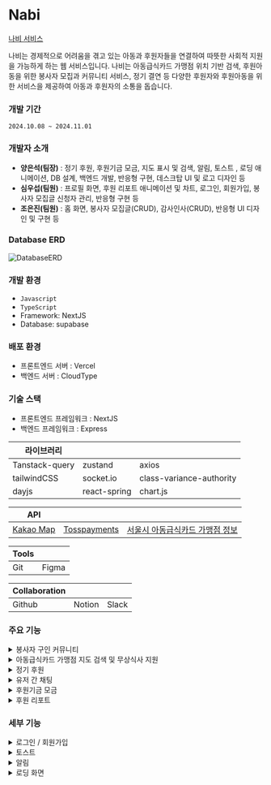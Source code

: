 # Nabi
[나비 서비스](https://nabi-psi.vercel.app, "나비 서비스")

나비는 경제적으로 어려움을 겪고 있는 아동과 후원자들을 연결하여 따뜻한 사회적 지원을 가능하게 하는 웹 서비스입니다. 나비는 아동급식카드 가맹점 위치 기반 검색, 후원아동을 위한 봉사자 모집과 커뮤니티 서비스, 정기 결연 등 다양한 후원자와 후원아동을 위한 서비스을 제공하여 아동과 후원자의 소통을 돕습니다.

### 개발 기간
`2024.10.08 ~ 2024.11.01`

### 개발자 소개
- __양은석(팀장)__ : 정기 후원, 후원기금 모금, 지도 표시 및 검색, 알림, 토스트 , 로딩 애니메이션, DB 설계, 백엔드 개발, 반응형 구현, 데스크탑 UI 및 로고 디자인 등
- __심우섭(팀원)__ : 프로필 화면, 후원 리포트 애니메이션 및 차트, 로그인, 회원가입, 봉사자 모집글 신청자 관리, 반응형 구현 등 
- __조은진(팀원)__ : 홈 화면, 봉사자 모집글(CRUD), 감사인사(CRUD), 반응형 UI 디자인 및 구현 등

### Database ERD
![DatabaseERD](https://github.com/Nabi-06/Nabi/blob/develop/ScreenShots/DatabaseERD)
  
### 개발 환경
- `Javascript`
- `TypeScript`
- Framework: NextJS
- Database: supabase

### 배포 환경
- 프론트엔드 서버 : Vercel
- 백엔드 서버 : CloudType

### 기술 스택
- 프론트엔드 프레임워크 : NextJS
- 백엔드 프레임워크 : Express

|라이브러리|||
|------|---|--|
|Tanstack-query|zustand|axios|
|tailwindCSS|socket.io|class-variance-authority|
|dayjs|react-spring|chart.js|

|API|||
|------|---|---|
|[Kakao Map](https://apis.map.kakao.com/web/)|[Tosspayments](https://developers.tosspayments.com/)|[서울시 아동급식카드 가맹점 정보](https://data.seoul.go.kr/dataList/OA-15812/F/1/datasetView.do)|

|Tools||
|------|---|
|Git|Figma|

|Collaboration|||
|------|---|---|
|Github|Notion|Slack|


### 주요 기능

<details>
  <summary>봉사자 구인 커뮤니티</summary>

  [봉사자 구인 커뮤니티 WIKI](https://github.com/Nabi-06/Nabi/wiki/%EB%B4%89%EC%82%AC%EC%9E%90-%EA%B5%AC%EC%9D%B8-%EC%BB%A4%EB%AE%A4%EB%8B%88%ED%8B%B0-WIKI)
  - 봉사자 구인글 생성, 수정, 삭제
  - 홈화면에 피드형식으로 구인글 표시 (Infinite Scroll)
  - 봉사자 구인 신청자 관리
</details>

<details>
  <summary>아동급식카드 가맹점 지도 검색 및 무상식사 지원</summary>

  [아동급식카드 가맹점 지도 검색 및 무상식사 지원](https://github.com/Nabi-06/Nabi/wiki/%EC%95%84%EB%8F%99%EA%B8%89%EC%8B%9D%EC%B9%B4%EB%93%9C-%EA%B0%80%EB%A7%B9%EC%A0%90-%EC%A7%80%EB%8F%84-%EA%B2%80%EC%83%89-%EB%B0%8F-%EB%AC%B4%EC%83%81%EC%8B%9D%EC%82%AC-%EC%A7%80%EC%9B%90-WIKI)
  - Kakao Map API 활용한 지도 표시 및 장소 검색
  - 서울시 아동급식카드 가맹점 정보 데이터를 기반으로 지도에 매장 표시

  - 가맹점 점주 등록 및 해제
  - 점주의 무상식사 제공 글 생성
</details>

<details>
  <summary>정기 후원</summary>

  [정기후원 WIKI](https://github.com/Nabi-06/Nabi/wiki/%EC%A0%95%EA%B8%B0%ED%9B%84%EC%9B%90-WIKI)
  - Tosspayments 정기결제 API를 활용한 기능 구현
  - Express를 활용한 백엔드 구현 및 Axios를 통한 HTTP 통신
  - node-cron 패키지로 정기적인 결제 구현 (매달 1일)
</details>

<details>
  <summary>유저 간 채팅</summary>

  [유저 간 채팅 WIKI](https://github.com/Nabi-06/Nabi/wiki/%EC%9C%A0%EC%A0%80-%EA%B0%84-%EC%B1%84%ED%8C%85-WIKI)
  - Socket.io를 활용한 채팅 기능 구현
</details>

<details>
  <summary>후원기금 모금</summary>

  [후원 기금 모금 WIKI](https://github.com/Nabi-06/Nabi/wiki/%ED%9B%84%EC%9B%90-%EA%B8%B0%EA%B8%88-%EB%AA%A8%EA%B8%88-WIKI)
  - Tosspayments 결제위젯 API를 활용한 결제창 구현
</details>

<details>
  <summary>후원 리포트</summary>

  [후원 리포트 WIKI](https://github.com/Nabi-06/Nabi/wiki/%ED%9B%84%EC%9B%90-%EB%A6%AC%ED%8F%AC%ED%8A%B8-WIKI) 
  - Chart.js를 활용한 차트 구현
</details>

### 세부 기능

<details>
  <summary>로그인 / 회원가입</summary>

  [로그인 / 회원가입 WIKI](https://github.com/Nabi-06/Nabi/wiki/%EB%A1%9C%EA%B7%B8%EC%9D%B8---%ED%9A%8C%EC%9B%90%EA%B0%80%EC%9E%85-WIKI)
  - zustand를 활용해 전역적으로 유저 데이터와 로그인 여부를 관리
</details>

<details>
  <summary>토스트</summary>

  [토스트 WIKI](https://github.com/Nabi-06/Nabi/wiki/%ED%86%A0%EC%8A%A4%ED%8A%B8-WIKI)
  - zustand를 활용한 전역적인 토스트들 관리
  - 컴포넌트의 생애주기를 활용한 토스트 생성 및 삭제
</details>

<details>
  <summary>알림</summary>

  [알림 WIKI](https://github.com/Nabi-06/Nabi/wiki/%EC%95%8C%EB%A6%BC-WIKI)
  - Supabase의 realtime 기능을 활용한 푸쉬알림 기능 구현
  - 채팅 알림 
  - 무상식사 공지 알림 (후원아동)
  - 정기 결제 알림 (후원자)
  - 정기 결연 등록 알림
</details>

<details>
  <summary>로딩 화면</summary>

  [로딩화면 WIKI](https://github.com/Nabi-06/Nabi/wiki/%EB%A1%9C%EB%94%A9-%ED%99%94%EB%A9%B4-WIKI)
  - react-spring를 활용한 나비 애니메이션 구현
  - NextJS의 loading.tsx로 로딩화면 구현
</details>
